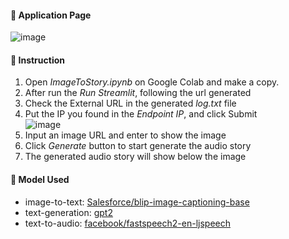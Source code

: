 #### :round_pushpin: Application Page
![image](https://github.com/leaoskr/AIexperimentLand/assets/82684033/5a993c42-ee56-4363-9810-1aea9df06c83)
#### :round_pushpin: Instruction
1. Open *ImageToStory.ipynb* on Google Colab and make a copy.
2. After run the *Run Streamlit*, following the url generated
3. Check the External URL in the generated *log.txt* file
4. Put the IP you found in the *Endpoint IP*, and click Submit  
![image](https://github.com/leaoskr/AIexperimentLand/assets/82684033/ed45a640-9b36-4525-9b42-89989cab2e84)
5. Input an image URL and enter to show the image
6. Click *Generate* button to start generate the audio story
7. The generated audio story will show below the image  
#### :round_pushpin: Model Used
- image-to-text: [Salesforce/blip-image-captioning-base](https://huggingface.co/Salesforce/blip-image-captioning-base)
- text-generation: [gpt2](https://huggingface.co/gpt2)
- text-to-audio: [facebook/fastspeech2-en-ljspeech](https://huggingface.co/facebook/fastspeech2-en-ljspeech)
